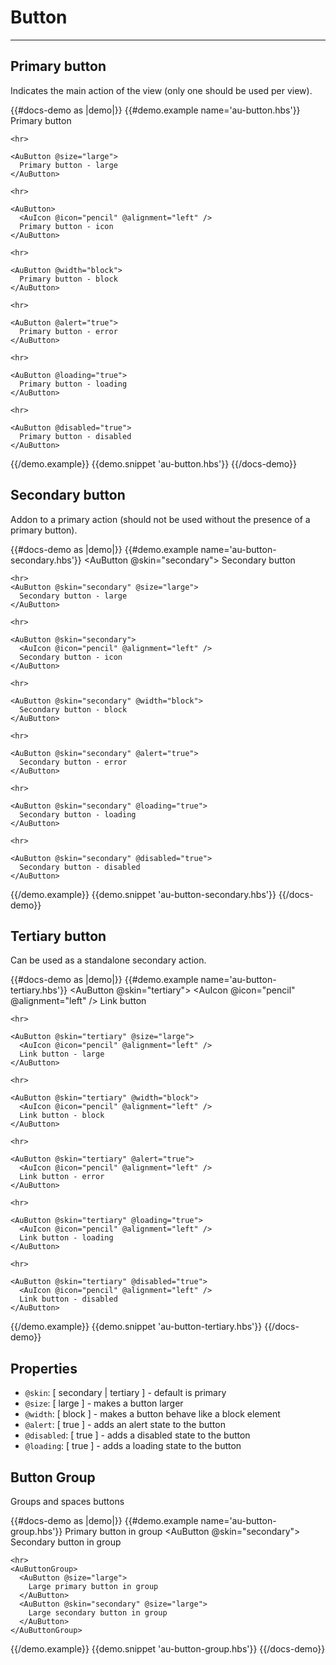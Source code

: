# Button

---

## Primary button

Indicates the main action of the view (only one should be used per view).

{{#docs-demo as |demo|}}
  {{#demo.example name='au-button.hbs'}}
    <AuButton>
      Primary button
    </AuButton>

    <hr>

    <AuButton @size="large">
      Primary button - large
    </AuButton>

    <hr>

    <AuButton>
      <AuIcon @icon="pencil" @alignment="left" />
      Primary button - icon
    </AuButton>

    <hr>

    <AuButton @width="block">
      Primary button - block
    </AuButton>

    <hr>

    <AuButton @alert="true">
      Primary button - error
    </AuButton>

    <hr>

    <AuButton @loading="true">
      Primary button - loading
    </AuButton>

    <hr>

    <AuButton @disabled="true">
      Primary button - disabled
    </AuButton>
  {{/demo.example}}
  {{demo.snippet 'au-button.hbs'}}
{{/docs-demo}}

## Secondary button

Addon to a primary action (should not be used without the presence of a primary button).

{{#docs-demo as |demo|}}
  {{#demo.example name='au-button-secondary.hbs'}}
    <AuButton @skin="secondary">
      Secondary button
    </AuButton>

    <hr>
    <AuButton @skin="secondary" @size="large">
      Secondary button - large
    </AuButton>

    <hr>

    <AuButton @skin="secondary">
      <AuIcon @icon="pencil" @alignment="left" />
      Secondary button - icon
    </AuButton>

    <hr>

    <AuButton @skin="secondary" @width="block">
      Secondary button - block
    </AuButton>

    <hr>

    <AuButton @skin="secondary" @alert="true">
      Secondary button - error
    </AuButton>

    <hr>

    <AuButton @skin="secondary" @loading="true">
      Secondary button - loading
    </AuButton>

    <hr>

    <AuButton @skin="secondary" @disabled="true">
      Secondary button - disabled
    </AuButton>
  {{/demo.example}}
  {{demo.snippet 'au-button-secondary.hbs'}}
{{/docs-demo}}

## Tertiary button

Can be used as a standalone secondary action.

{{#docs-demo as |demo|}}
  {{#demo.example name='au-button-tertiary.hbs'}}
    <AuButton @skin="tertiary">
      <AuIcon @icon="pencil" @alignment="left" />
      Link button
    </AuButton>

    <hr>

    <AuButton @skin="tertiary" @size="large">
      <AuIcon @icon="pencil" @alignment="left" />
      Link button - large
    </AuButton>

    <hr>

    <AuButton @skin="tertiary" @width="block">
      <AuIcon @icon="pencil" @alignment="left" />
      Link button - block
    </AuButton>

    <hr>

    <AuButton @skin="tertiary" @alert="true">
      <AuIcon @icon="pencil" @alignment="left" />
      Link button - error
    </AuButton>

    <hr>

    <AuButton @skin="tertiary" @loading="true">
      <AuIcon @icon="pencil" @alignment="left" />
      Link button - loading
    </AuButton>

    <hr>

    <AuButton @skin="tertiary" @disabled="true">
      <AuIcon @icon="pencil" @alignment="left" />
      Link button - disabled
    </AuButton>
  {{/demo.example}}
  {{demo.snippet 'au-button-tertiary.hbs'}}
{{/docs-demo}}

## Properties

- `@skin`: [ secondary | tertiary ] - default is primary
- `@size`: [ large ] - makes a button larger
- `@width`: [ block ] - makes a button behave like a block element
- `@alert`: [ true ] - adds an alert state to the button
- `@disabled`: [ true ] - adds a disabled state to the button
- `@loading`: [ true ] - adds a loading state to the button


## Button Group

Groups and spaces buttons

{{#docs-demo as |demo|}}
  {{#demo.example name='au-button-group.hbs'}}
    <AuButtonGroup>
      <AuButton>
        Primary button in group
      </AuButton>
      <AuButton @skin="secondary">
        Secondary button in group
      </AuButton>
    </AuButtonGroup>

    <hr>
    <AuButtonGroup>
      <AuButton @size="large">
        Large primary button in group
      </AuButton>
      <AuButton @skin="secondary" @size="large">
        Large secondary button in group
      </AuButton>
    </AuButtonGroup>
  {{/demo.example}}
  {{demo.snippet 'au-button-group.hbs'}}
{{/docs-demo}}
